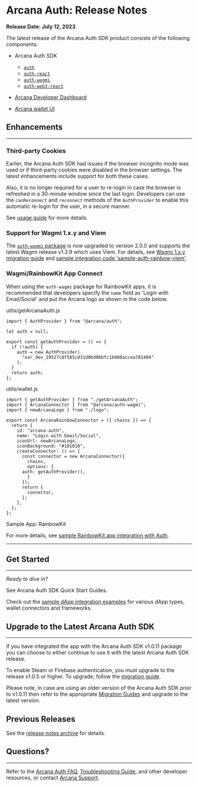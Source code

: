 # Arcana Auth: Release Notes

**Release Date: July 12, 2023**

The latest release of the Arcana Auth SDK product consists of the following components:

- Arcana Auth SDK

  - [`auth`](https://www.npmjs.com/package/@arcana/auth)
  - [`auth-react`](https://www.npmjs.com/package/@arcana/auth-react)
  - [`auth-wagmi`](https://www.npmjs.com/package/@arcana/auth-wagmi)
  - [`auth-web3-react`](https://www.npmjs.com/package/@arcana/auth-web3-react)

- [Arcana Developer Dashboard](https://dashboard.arcana.network/)

- [Arcana wallet UI](https://github.com/arcana-network/wallet-ui)

## Enhancements

______________________________________________________________________

### Third-party Cookies

Earlier, the Arcana Auth SDK had issues if the browser incognito mode was used or if third-party cookies were disabled in the browser settings. The latest enhancements include support for both these cases.

Also, it is no longer required for a user to re-login in case the browser is refreshed in a 30-minute window since the last login. Developers can use the `canReconnect` and `reconnect` methods of the `AuthProvider` to enable this automatic re-login for the user, in a secure manner.

See [usage guide](../../auth/auth-usage-guide/#usage) for more details.

### Support for Wagmi 1.x.y and Viem

The [`auth-wagmi` package](https://www.npmjs.com/package/@arcana/auth-wagmi) is now upgraded to version 2.0.0 and supports the latest Wagmi release v1.3.9 which uses Viem. For details, see [Wagmi 1.x.y migration guide](https://wagmi.sh/core/guides/migrate-from-v1-to-v2) and [sample integration code 'sample-auth-rainbow-viem'](https://github.com/arcana-network/auth-examples).

### Wagmi/RainbowKit App Connect

When using the `auth-wagmi` package for RainbowKit apps, it is recommended that developers specify the `name` field as 'Login with Email/Social' and put the Arcana logo as shown in the code below.

utils/getArcanaAuth.js

```
import { AuthProvider } from "@arcana/auth";

let auth = null;

export const getAuthProvider = () => {
  if (!auth) {
    auth = new AuthProvider(
      "xar_dev_19527cdf585cd31d0bd06bfc1b008accea781404"
    );
  }
  return auth;
};

```

utils/wallet.js

```
import { getAuthProvider } from "./getArcanaAuth";
import { ArcanaConnector } from "@arcana/auth-wagmi";
import { newArcanaLogo } from "./logo";

export const ArcanaRainbowConnector = ({ chains }) => {
  return {
    id: "arcana-auth",
    name: "Login with Email/Social",
    iconUrl: newArcanaLogo,
    iconBackground: "#101010",
    createConnector: () => {
      const connector = new ArcanaConnector({
        chains,
        options: {
      auth: getAuthProvider(),
        }
      });
      return {
        connector,
      };
    },
  };
};

```

Sample App: RainbowKit

For more details, see [sample RainbowKit app integration with Auth](https://github.com/arcana-network/auth-wagmi/tree/main/examples/rainbowkit-integration).

______________________________________________________________________

## Get Started

______________________________________________________________________

*Ready to dive in?*

See Arcana Auth SDK Quick Start Guides.

Check out the [sample dApp integration examples](https://github.com/arcana-network/auth-examples) for various dApp types, wallet connectors and frameworks.

## Upgrade to the Latest Arcana Auth SDK

______________________________________________________________________

If you have integrated the app with the Arcana Auth SDK v1.0.11 package you can choose to either continue to use it with the latest Arcana Auth SDK release.

To enable Steam or Firebase authentication, you must upgrade to the release v1.0.5 or higher. To upgrade, follow the [migration guide](../../migration/main-auth-v1.0.6-migration/).

Please note, in case are using an older version of the Arcana Auth SDK prior to v1.0.11 then refer to the appropriate [Migration Guides](../../migration/archives/) and upgrade to the latest version.

## Previous Releases

See the [release notes archive](../archives/) for details.

## Questions?

______________________________________________________________________

Refer to the [Arcana Auth FAQ](../../faq/faq-gen/), [Troubleshooting Guide](../../troubleshooting/), and other developer resources, or contact [Arcana Support](../../support/).
